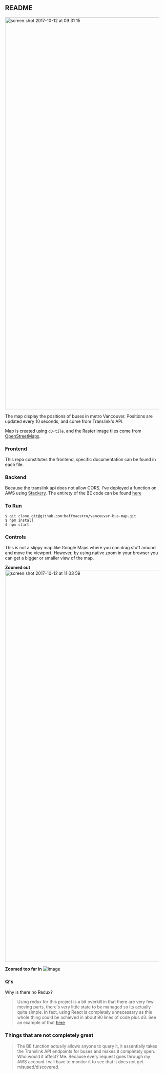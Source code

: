 ## README

<img width="1280" alt="screen shot 2017-10-12 at 09 31 15" src="https://user-images.githubusercontent.com/5842360/31507628-28096078-af30-11e7-883f-284b4c9552c6.png">

The map display the positions of buses in metro Vancouver. Positions are updated every 10 seconds, and come from Translink's API.

Map is created using `d3-tile`, and the Raster image tiles come from [OpenStreetMaps](http://www.openstreetmap.org/).

### Frontend
This repo constitutes the frontend, specific documentation can be found in each file.

### Backend
Because the translink api does not allow CORS, I've deployed a function on AWS using [Stackery](www.stackery.io).
The entirety of the BE code can be found [here](http://www.openstreetmap.org/)

### To Run
`$ git clone git@github.com:haffmaestro/vancouver-bus-map.git`  
`$ npm install`  
`$ npm start`  

### Controls
This is not a slippy map like Google Maps where you can drag stuff around and move the viewport. However, by using native zoom in your browser you can get a bigger or smaller view of the map.

**Zoomed out**
<img width="1280" alt="screen shot 2017-10-12 at 11 03 59" src="https://user-images.githubusercontent.com/5842360/31511826-c45e767c-af3d-11e7-8759-947ea0a0beef.png">

**Zoomed too far in**
![image](https://user-images.githubusercontent.com/5842360/31511894-020af126-af3e-11e7-9841-e57a5109f56c.png)


### Q's
Why is there no Redux?
> Using redux for this project is a bit overkill in that there are very few moving parts, there's very little state to be managed so its actually quite simple.
> In fact, using React is completely unnecessary as this whole thing could be achieved in about 90 lines of code plus d3. See an example of that [here](http://bl.ocks.org/haffmaestro/97c268712e040f762a8db99930651d26)

### Things that are not completely great
> The BE function actually allows anyone to query it, it essentially takes the Translink API endpoints for buses and makes it completely open.
> Who would it affect? Me. Because every request goes through my AWS account I will have to monitor it to see that it does not get misused/discovered.